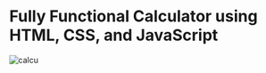 # Fully Functional Calculator using HTML, CSS, and JavaScript
![calcu](https://github.com/Taleeha-Tahoor/CODSOFT/assets/138582723/55151466-7342-4429-833e-98c5915f28a4)

